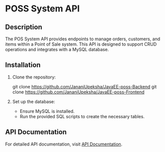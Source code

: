 # POSS System API

## Description
The POS System API provides endpoints to manage orders, customers, and items within a Point of Sale system. This API is designed to support CRUD operations and integrates with a MySQL database.

## Installation
1. Clone the repository:
   
   git clone https://github.com/JananiUpeksha/JavaEE-poss-Backend
   git clone https://github.com/JananiUpeksha/JavaEE-poss-Frontend
   
3. Set up the database:
   - Ensure MySQL is installed.
   - Run the provided SQL scripts to create the necessary tables.


## API Documentation
For detailed API documentation, visit [API Documentation](./EE-Backend/apiDocumentation.md).
